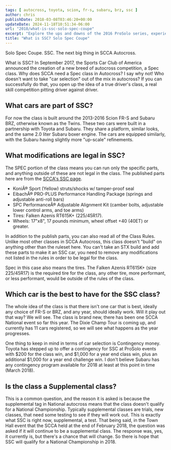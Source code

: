 ```yaml
---
tags: [ autocross, toyota, scion, fr-s, subaru, brz, ssc ]
author: chris
publishDate: 2018-03-08T03:46:20+00:00
updateDate: 2024-11-18T10:51:34-06:00
url: "2018/what-is-ssc-solo-spec-coupe"
excerpt: "Explore the ups and downs of the 2016 ProSolo series, experiences with the 350Z car, and anticipation for the upcoming finale and SoloNationals."
title: "What is SSC? Solo Spec Coupe"
---
```


Solo Spec Coupe. SSC. The next big thing in SCCA Autocross.

What is SSC? In September 2017, the Sports Car Club of America announced the creation of a new breed of autocross competition, a Spec class. Why does SCCA need a Spec class in Autocross? I say why not! Who doesn't want to take "car selection" out of the mix in autocross? If you can successfully do that, you open up the idea of a true driver's class, a real skill competition pitting driver against driver.

## What cars are part of SSC?

For now the class is built around the 2013-2016 Scion FR-S and Subaru BRZ, otherwise known as the Twins. These two cars were built in a partnership with Toyota and Subaru. They share a platform, similar looks, and the same 2.0 liter Subaru boxer engine. The cars are equipped similarly, with the Subaru having slightly more "up-scale" refinements.

## What modifications are legal in SSC?

The SPEC portion of the class means you can run only the specific parts, and anything outside of these are not legal in the class. The published parts here are from the [SCCA's SSC page](https://www.scca.com/ssc).

- KoniÂ® Sport (Yellow) struts/shocks w/ tamper-proof seal
- EibachÂ® PRO-PLUS Performance Handling Package (springs and adjustable anti-roll bars)
- SPC PerformanceÂ® Adjustable Alignment Kit (camber bolts, adjustable lower control arms, and toe arms)
- Tires: Falken Azenis RT615K+ (225/45R17).
- Wheels: 17"x8", 17 pounds minimum, wheel offset +40 (40ET) or greater.

In addition to the publish parts, you can also read all of the Class Rules. Unlike most other classes in SCCA Autocross, this class doesn't "build" on anything other than the ruleset here. You can't take an STX build and add these parts to make it an SSC car, you need to remove any modifications not listed in the rules in order to be legal for the class.

Spec in this case also means the tires. The Falken Azenis RT615K+ (size 225/45R17) is the required tire for the class, any other tire, more performant, or less performant, would be outside of the rules of the class.

## Which car is the best to have for the SSC class?

The whole idea of the class is that there isn't one car that is best, ideally any choice of FR-S or BRZ, and any year, should ideally work. Will it play out that way? We will see. The class is brand new, there has been one SCCA National event so far this year. The Dixie Champ Tour is coming up, and currently has 11 cars registered, so we will see what happens as the year progresses.

One thing to keep in mind in terms of car selection is Contingency money. Toyota has stepped up to offer a contingency for SSC at ProSolo events with $200 for the class win, and $1,000 for a year end class win, plus an additional $1,000 for a year end challenge win. I don't believe Subaru has any contingency program available for 2018 at least at this point in time (March 2018).

## Is the class a Supplemental class?

This is a common question, and the reason it is asked is because the supplemental tag in National autocross means that the class doesn't qualify for a National Championship. Typically supplemental classes are trials, new classes, that need some testing to see if they will work out.  This is exactly what SSC is right now, supplemental, a test. That being said, in the Town Hall event that the SCCA held at the end of February 2018, the question was asked if it will continue to be a supplemental class. The response was, yes, it currently is, but there's a chance that will change. So there is hope that SSC will qualify for a National Championship in 2018.
